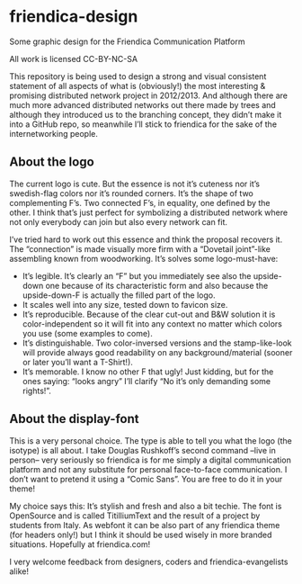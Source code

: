 friendica-design
================

Some graphic design for the Friendica Communication Platform

All work is licensed CC-BY-NC-SA

This repository is being used to design a strong and visual consistent statement of all aspects of what is (obviously!) the most interesting & promising distributed network project in 2012/2013. And although there are much more advanced distributed networks out there made by trees and although they introduced us to the branching concept, they didn’t make it into a GitHub repo, so meanwhile I’ll stick to friendica for the sake of the internetworking people.


About the logo
-----------------

The current logo is cute. But the essence is not it’s cuteness nor it’s swedish-flag colors nor it’s rounded corners. It’s the shape of two complementing F’s. Two connected F’s, in equality, one defined by the other. I think that’s just perfect for symbolizing a distributed network where not only everybody can join but also every network can fit.

I’ve tried hard to work out this essence and think the proposal recovers it. The “connection” is made visually more firm with a “Dovetail joint”-like assembling known from woodworking.  It’s solves some logo-must-have:
- It’s legible. It’s clearly an “F” but you immediately see also the upside-down one because of its characteristic form and also because the upside-down-F is actually the filled part of the logo.
- It scales well into any size, tested down to favicon size.
- It’s reproducible. Because of the clear cut-out and B&W solution it is color-independent so it will fit into any context no matter which colors you use (some examples to come).
- It’s distinguishable. Two color-inversed versions and the stamp-like-look will provide always good readability on any background/material (sooner or later you’ll want a T-Shirt!). 
- It’s memorable. I know no other F that ugly! Just kidding, but for the ones saying: “looks angry” I’ll clarify “No it’s only demanding some rights!”.


About the display-font
--------------------------------

This is a very personal choice.
The type is able to tell you what the logo (the isotype) is all about. I take Douglas Rushkoff’s second command –live in person– very seriously so friendica is for me simply a digital communication platform and not any substitute for personal face-to-face communication.  I don’t want to pretend it using a “Comic Sans”. You are free to do it in your theme!

My choice says this: It’s stylish and fresh and also a bit techie.
The font is OpenSource and is called TitilliumText and the result of a project by students from Italy. As webfont it can be also part of any friendica theme (for headers only!) but I think it should be used wisely in more branded situations. Hopefully at friendica.com!


I very welcome feedback from designers, coders and friendica-evangelists alike!